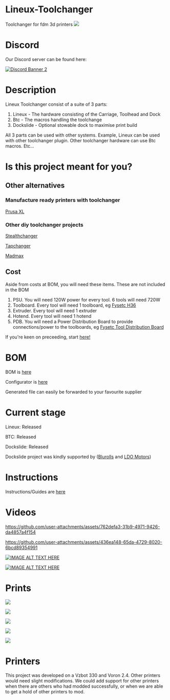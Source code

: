 # Lineux-Toolchanger
Toolchanger for fdm 3d printers
![](https://github.com/Bikin-Creative/Lineux-Toolchanger/blob/main/Images/one_2.4.png)

# Discord
Our Discord server can be found here:

[![Discord Banner 2](https://discord.com/api/guilds/1266260887249879122/widget.png?style=banner2)](https://discord.gg/Xwqbjj4VjH)

# Description
Lineux Toolchanger consist of a suite of 3 parts:
1. Lineux - The hardware consisting of the Carriage, Toolhead and Dock
2. Btc - The macros handling the toolchange
3. Dockslide - Optional stowable dock to maximise print build

All 3 parts can be used with other systems. Example, Lineux can be used with other toolchanger plugin. Other toolchanger hardware can use Btc macros. Etc...

# Is this project meant for you?
## Other alternatives
### Manufacture ready printers with toolchanger
[Prusa XL](https://www.prusa3d.com/en/product/original-prusa-xl-semi-assembled-5-toolhead-3d-printer)
### Other diy toolchanger projects
[Stealthchanger](https://github.com/DraftShift/StealthChanger)

[Tapchanger](https://github.com/viesturz/tapchanger)

[Madmax](https://github.com/zruncho3d/madmax)
## Cost
Aside from costs at BOM, you will need these items. These are not included in the BOM
1. PSU. You will need 120W power for every tool. 6 tools will need 720W
2. Toolboard. Every tool will need 1 toolboard, eg [Fysetc H36](https://www.fysetc.com/cdn/shop/files/1_7592a53e-6f52-4a15-aeb8-11dbfa196516.jpg?v=1744444741)
3. Extruder. Every tool will need 1 extruder
4. Hotend. Every tool will need 1 hotend
5. PDB. You will need a Power Distribution Board to provide connections/power to the toolboards, eg [Fysetc Tool Distribution Board](https://www.fysetc.com/cdn/shop/files/a3c4612ef030bc35ada3147286ebf6aa_b0e6d879-f14f-4daf-94f8-5ec51c08036b.jpg?v=1739847175)

If you're keen on preceeding, start [here!](https://github.com/Bikin-Creative/Lineux-Toolchanger/tree/main/Manual)

# BOM
BOM is [here](https://github.com/Bikin-Creative/Lineux-Toolchanger/tree/main/BOM)

Configurator is [here](https://www.myperniagaan.com/lineux)

Generated file can easily be forwarded to your favourite supplier

# Current stage
Lineux: Released

BTC: Released

Dockslide: Released

Dockslide project was kindly supported by ([Blurolls](https://www.blurolls3d.com) and [LDO Motors](https://ldomotors.com/))

# Instructions
Instructions/Guides are [here](https://github.com/Bikin-Creative/Lineux-Toolchanger/tree/main/Manual)

# Videos

https://github.com/user-attachments/assets/762defa3-31b9-4971-9426-da4857a4f154

https://github.com/user-attachments/assets/436ea148-65da-4729-8020-6bcd89354991

[![IMAGE ALT TEXT HERE](https://img.youtube.com/vi/p6smInFlGkw/0.jpg)](https://www.youtube.com/watch?v=p6smInFlGkw)

[![IMAGE ALT TEXT HERE](https://img.youtube.com/vi/FfiHD_YvOdc/0.jpg)](https://www.youtube.com/watch?v=FfiHD_YvOdc)

# Prints

![](https://github.com/Bikin-Creative/Lineux-Toolchanger/blob/main/Images/IMG_20241028_141906_488.jpg)

![](https://github.com/Bikin-Creative/Lineux-Toolchanger/blob/main/Images/IMG_20250422_175503_703.jpg)

![](https://github.com/Bikin-Creative/Lineux-Toolchanger/blob/main/Images/IMG_20250421_075741_308.jpg)

![](https://github.com/Bikin-Creative/Lineux-Toolchanger/blob/main/Images/IMG_20250421_155637_233.jpg)

![](https://github.com/Bikin-Creative/Lineux-Toolchanger/blob/main/Images/IMG_20240925_235251_198.jpg)

# Printers
This project was developed on a Vzbot 330 and Voron 2.4. Other printers would need slight modifications. We could add support for other printers when there are others who had modded successfully, or when
we are able to get a hold of other printers to mod.
